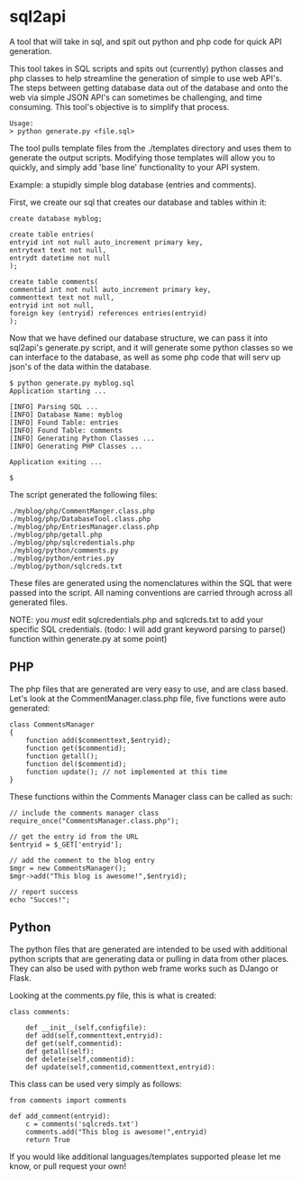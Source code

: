 sql2api
=======

A tool that will take in sql, and spit out python and php code for quick API generation.

This tool takes in SQL scripts and spits out (currently) python classes and php classes to help streamline the generation of simple to use web API's.  The steps between getting database data out of the database and onto the web via simple JSON API's can sometimes be challenging, and time consuming.  This tool's objective is to simplify that process.

	Usage:
	> python generate.py <file.sql>

The tool pulls template files from the ./templates directory and uses them to generate the output scripts.  Modifying those templates will allow you to quickly, and simply add 'base line' functionality to your API system.

Example: a stupidly simple blog database (entries and comments).

First, we create our sql that creates our database and tables within it:

	create database myblog;

	create table entries(
	entryid int not null auto_increment primary key,
	entrytext text not null,
	entrydt datetime not null
	);

	create table comments(
	commentid int not null auto_increment primary key,
	commenttext text not null,
	entryid int not null,
	foreign key (entryid) references entries(entryid)
	);
	
Now that we have defined our database structure, we can pass it into sql2api's generate.py script, and it will generate some python classes so we can interface to the database, as well as some php code that will serv up json's of the data within the database.

	$ python generate.py myblog.sql
	Application starting ...

	[INFO] Parsing SQL ...
	[INFO] Database Name: myblog
	[INFO] Found Table: entries
	[INFO] Found Table: comments
	[INFO] Generating Python Classes ...
	[INFO] Generating PHP Classes ...

	Application exiting ...

	$

The script generated the following files:

	./myblog/php/CommentManger.class.php
	./myblog/php/DatabaseTool.class.php
	./myblog/php/EntriesManager.class.php
	./myblog/php/getall.php
	./myblog/php/sqlcredentials.php
	./myblog/python/comments.py
	./myblog/python/entries.py
	./myblog/python/sqlcreds.txt

These files are generated using the nomenclatures within the SQL that were passed into the script.  All naming conventions are carried through across all generated files.

NOTE: you *must* edit sqlcredentials.php and sqlcreds.txt to add your specific SQL credentials.  (todo: I will add grant keyword parsing to parse() function within generate.py at some point)


PHP
---
The php files that are generated are very easy to use, and are class based.  Let's look at the CommentManager.class.php file, five functions were auto generated:

	class CommentsManager
	{
		function add($commenttext,$entryid);
		function get($commentid);
		function getall();
		function del($commentid);
		function update(); // not implemented at this time
	}
	
These functions within the Comments Manager class can be called as such:

	// include the comments manager class
	require_once("CommentsManager.class.php");
	
	// get the entry id from the URL
	$entryid = $_GET['entryid'];
	
	// add the comment to the blog entry
	$mgr = new CommentsManager();
	$mgr->add("This blog is awesome!",$entryid);
	
	// report success
	echo "Succes!";
	
Python
------
The python files that are generated are intended to be used with additional python scripts that are generating data or pulling in data from other places.  They can also be used with python web frame works such as DJango or Flask.

Looking at the comments.py file, this is what is created:

	class comments:

		def __init__(self,configfile):
		def add(self,commenttext,entryid):
		def get(self,commentid):
		def getall(self):
		def delete(self,commentid):
		def update(self,commentid,commenttext,entryid):

This class can be used very simply as follows:

	from comments import comments

	def add_comment(entryid):
		c = comments('sqlcreds.txt')
		comments.add("This blog is awesome!",entryid)
		return True

If you would like additional languages/templates supported please let me know, or pull request your own!